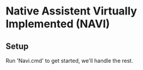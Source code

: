 # Native Assistent Virtually Implemented (NAVI)

## Setup
Run 'Navi.cmd' to get started, we'll handle the rest.
